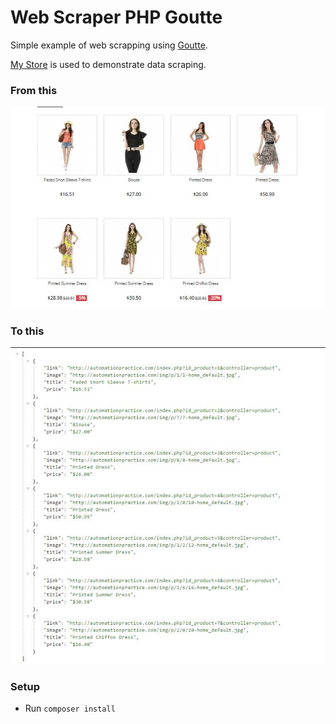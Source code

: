 # Web Scraper PHP Goutte

Simple example of web scrapping using <a href="https://github.com/FriendsOfPHP/Goutte" target="_blank">Goutte</a>.

<a href="http://automationpractice.com/index.php" target="_blank">My Store</a> is used to demonstrate data scraping.

### From this

![](screenshots/webpage.JPG)

### To this

![](screenshots/api.JPG)



### Setup

- Run `composer install`